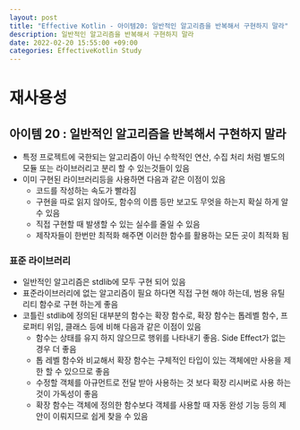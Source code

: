 ```yaml
---
layout: post
title: "Effective Kotlin - 아이템20: 일반적인 알고리즘을 반복해서 구현하지 말라"
description: 일반적인 알고리즘을 반복해서 구현하지 말라
date: 2022-02-20 15:55:00 +09:00
categories: EffectiveKotlin Study
---
```



# 재사용성

## 아이템 20 : 일반적인 알고리즘을 반복해서 구현하지 말라
- 특정 프로젝트에 국한되는 알고리즘이 아닌 수학적인 연산, 수집 처리 처럼 별도의 모듈 또는 라이브러리고 분리 할 수 있는것들이 있음
- 이미 구현된 라이브러리등을 사용하면 다음과 같은 이점이 있음
    * 코드를 작성하는 속도가 빨라짐
    * 구현을 따로 읽지 않아도, 함수의 이름 등만 보고도 무엇을 하는지 확실 하게 알 수 있음
    * 직접 구현할 때 발생할 수 있는 실수를 줄일 수 있음
    * 제작자들이 한번만 최적화 해주면 이러한 함수를 활용하는 모든 곳이 최적화 됨

### 표준 라이브러리
- 일반적인 알고리즘은 stdlib에 모두 구현 되어 있음
- 표준라이브러리에 없는 알고리즘이 필요 하다면 직접 구현 해야 하는데, 범용 유틸리티 함수로 구현 하는게 좋음
- 코틀린 stdlib에 정의된 대부분의 함수는 확장 함수로, 확장 함수는 톱레벨 함수, 프로퍼티 위임, 클래스 등에 비해 다음과 같은 이점이 있음
    * 함수는 상태를 유지 하지 않으므로 행위를 나타내기 좋음. Side Effect가 없는 경우 더 좋음
    * 톱 레벨 함수와 비교해서 확장 함수는 구체적인 타입이 있는 객체에만 사용을 제한 할 수 있으므로 좋음
    * 수정할 객체를 아규먼트로 전달 받아 사용하는 것 보다 확장 리시버로 사용 하는것이 가독성이 좋음
    * 확장 함수는 객체에 정의한 함수보다 객체를 사용할 때 자동 완성 기능 등의 제안이 이뤄지므로 쉽게 찾을 수 있음


